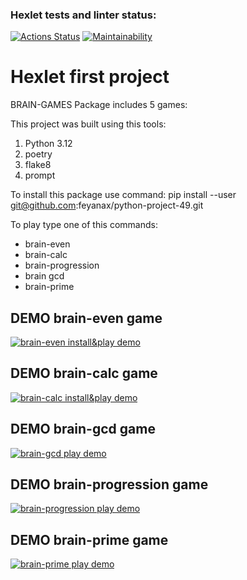 ### Hexlet tests and linter status:
[![Actions Status](https://github.com/feyanax/python-project-49/actions/workflows/hexlet-check.yml/badge.svg)](https://github.com/feyanax/python-project-49/actions)
[![Maintainability](https://api.codeclimate.com/v1/badges/dc427e6ab2f0a140ed0e/maintainability)](https://codeclimate.com/github/feyanax/python-project-49/maintainability)

# Hexlet first project
BRAIN-GAMES
Package includes 5 games:

 
This project was built using this tools:
1. Python 3.12
2. poetry
3. flake8
4. prompt

To install this package use command:
pip install --user git@github.com:feyanax/python-project-49.git

To play type one of this commands:
- brain-even
- brain-calc
- brain-progression
- brain gcd
- brain-prime


## DEMO brain-even game
[![brain-even install&play demo](https://asciinema.org/a/xl1ZiHfTuEYQrW6KmVfZBID2V.svg)](https://asciinema.org/a/xl1ZiHfTuEYQrW6KmVfZBID2V?autoplay=1)

## DEMO brain-calc game
[![brain-calc install&play demo](https://asciinema.org/a/8fqurG6SdYPNWEwwkPYXF0mdy.svg)](https://asciinema.org/a/8fqurG6SdYPNWEwwkPYXF0mdy?autoplay=1)

## DEMO brain-gcd game
[![brain-gcd play demo](https://asciinema.org/a/N0xrZaiI15sxGq1HNGGGFFpys.svg)](https://asciinema.org/a/N0xrZaiI15sxGq1HNGGGFFpys?autoplay=1)

## DEMO brain-progression game
[![brain-progression play demo](https://asciinema.org/a/pxA1762tQqovFndS5AYWWg13M.svg)](https://asciinema.org/a/pxA1762tQqovFndS5AYWWg13M?autoplay=1)

## DEMO brain-prime game
[![brain-prime play demo](https://asciinema.org/a/6oEuCB3sb5hquf63zkmZcwuWP.svg)](https://asciinema.org/a/6oEuCB3sb5hquf63zkmZcwuWP?autoplay=1)